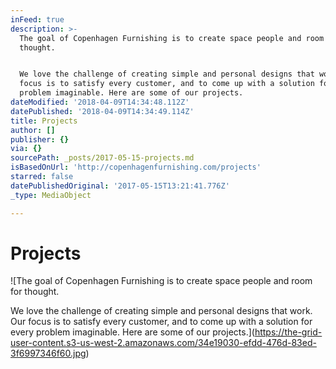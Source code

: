 ```yaml
---
inFeed: true
description: >-
  The goal of Copenhagen Furnishing is to create space people and room for
  thought.


  We love the challenge of creating simple and personal designs that work. Our
  focus is to satisfy every customer, and to come up with a solution for every
  problem imaginable. Here are some of our projects.
dateModified: '2018-04-09T14:34:48.112Z'
datePublished: '2018-04-09T14:34:49.114Z'
title: Projects
author: []
publisher: {}
via: {}
sourcePath: _posts/2017-05-15-projects.md
isBasedOnUrl: 'http://copenhagenfurnishing.com/projects'
starred: false
datePublishedOriginal: '2017-05-15T13:21:41.776Z'
_type: MediaObject

---
```

# Projects
![The goal of Copenhagen Furnishing is to create space people and room for thought.

We love the challenge of creating simple and personal designs that work. Our focus is to satisfy every customer, and to come up with a solution for every problem imaginable. Here are some of our projects.](https://the-grid-user-content.s3-us-west-2.amazonaws.com/34e19030-efdd-476d-83ed-3f6997346f60.jpg)
